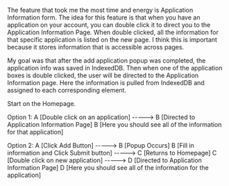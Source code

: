 The feature that took me the most time and energy is Application Information form. The idea for this feature is that when you have an application on your account, you can double click it to direct you to the Application Information Page. When double clicked, all the information for that specific application is listed on the new page. I think this is important because it stores information that is accessible across pages.

My goal was that after the add application popup was completed, the application info was saved in IndexedDB.
Then when one of the application boxes is double clicked, the user will be directed to the Application Information page. Here the information is pulled from IndexedDB and assigned to each corresponding element.


Start on the Homepage.

Option 1:
A [Double click on an application] -----> B [Directed to Application Information Page]
B [Here you should see all of the information for that application]

Option 2:
A [Click Add Button] -----> B [Popup Occurs]
B [Fill in information and Click Submit button] -----> C [Returns to Homepage]
C [Double click on new application] -----> D [Directed to Application Information Page]
D [Here you should see all of the information for the application]
